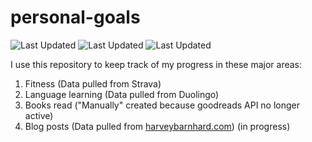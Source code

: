 # personal-goals
![Last Updated](https://img.shields.io/date/1626318533?color=FC4C02&label=Fitness%20Updated&logo=strava)
![Last Updated](https://img.shields.io/date/1626318533?color=7ac70c&label=Language%20Updated&logo=duolingo)
![Last Updated](https://img.shields.io/date/1626318533?color=e9e5cd&label=Books%20Updated&logo=goodreads)

I use this repository to keep track of my progress in these major areas:

1. Fitness (Data pulled from Strava)
2. Language learning (Data pulled from Duolingo)
3. Books read ("Manually" created because goodreads API no longer active)
4. Blog posts (Data pulled from [harveybarnhard.com](https://harveybarnhard.com)) (in progress)
